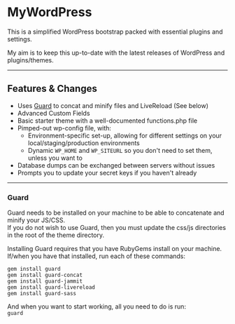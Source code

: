 # MyWordPress

This is a simplified WordPress bootstrap packed with essential plugins and settings.

My aim is to keep this up-to-date with the latest releases of WordPress and plugins/themes.

---

## Features & Changes

 - Uses [Guard][1] to concat and minify files and LiveReload (See below)
 - Advanced Custom Fields
 - Basic starter theme with a well-documented functions.php file
 - Pimped-out wp-config file, with:
   - Environment-specific set-up, allowing for different settings on your local/staging/production environments
   - Dynamic ```WP_HOME``` and ```WP_SITEURL``` so you don't need to set them, unless you want to
 - Database dumps can be exchanged between servers without issues
 - Prompts you to update your secret keys if you haven't already

---

### Guard
Guard needs to be installed on your machine to be able to concatenate and minify your JS/CSS.  
If you do not wish to use Guard, then you must update the css/js directories in the root of the theme directory.

Installing Guard requires that you have RubyGems install on your machine.  
If/when you have that installed, run each of these commands:

```
gem install guard  
gem install guard-concat  
gem install guard-jammit  
gem install guard-livereload  
gem install guard-sass  
```

And when you want to start working, all you need to do is run:  
```guard```


[1]: https://github.com/guard/guard